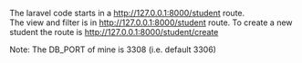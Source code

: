 The laravel code starts in a http://127.0.0.1:8000/student route.<br>
The view and filter is in http://127.0.0.1:8000/student route.
To create a new student the route is http://127.0.0.1:8000/student/create

Note: The DB_PORT of mine is 3308 (i.e. default 3306)
